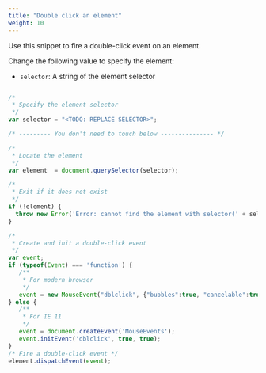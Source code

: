 ```yaml
---
title: "Double click an element"
weight: 10
---
```


Use this snippet to fire a double-click event on an element.

Change the following value to specify the element:
- `selector`: A string of the element selector


```js

/*
 * Specify the element selector
 */
var selector = "<TODO: REPLACE SELECTOR>";

/* --------- You don't need to touch below --------------- */

/*
 * Locate the element
 */
var element  = document.querySelector(selector);

/*
 * Exit if it does not exist
 */
if (!element) {
  throw new Error('Error: cannot find the element with selector(' + selector + ').');
}

/*
 * Create and init a double-click event
 */
var event;
if (typeof(Event) === 'function') {
   /**
    * For modern browser
    */
   event = new MouseEvent("dblclick", {"bubbles":true, "cancelable":true});
} else {
   /** 
    * For IE 11
    */
   event = document.createEvent('MouseEvents');
   event.initEvent('dblclick', true, true);
}
/* Fire a double-click event */
element.dispatchEvent(event);  
```
